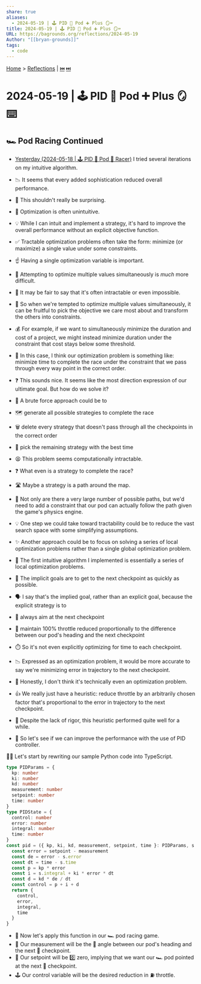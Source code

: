 ```yaml
---
share: true
aliases:
  - 2024-05-19 | 🕹️ PID 🫛 Pod ➕ Plus 🪞⌨️
title: 2024-05-19 | 🕹️ PID 🫛 Pod ➕ Plus 🪞⌨️
URL: https://bagrounds.org/reflections/2024-05-19
Author: "[[bryan-grounds]]"
tags:
  - code
---
```

[Home](../index.md) > [Reflections](./index.md) | [⏮️](./2024-05-18.md) [⏭️](./2024-05-20.md)  
# 2024-05-19 | 🕹️ PID 🫛 Pod ➕ Plus 🪞⌨️  
## 🏎️ Pod Racing Continued  
- [Yesterday (2024-05-18 | 🕹️ PID 🫛 Pod 🏁 Racer)](./2024-05-18.md) I tried several iterations on my intuitive algorithm.  
- 📉 It seems that every added sophistication reduced overall performance.  
- 🤔 This shouldn't really be surprising.  
- 🧠 Optimization is often unintuitive.  
- 💡 While I can intuit and implement a strategy, it's hard to improve the overall performance without an explicit objective function.  
- ✅ Tractable optimization problems often take the form: minimize (or maximize) a single value under some constraints.  
- ☝️ Having a single optimization variable is important.  
- 🤯 Attempting to optimize multiple values simultaneously is _much_ more difficult.  
- 🚫 It may be fair to say that it's often intractable or even impossible.  
- 🌱 So when we're tempted to optimize multiple values simultaneously, it can be fruitful to pick the objective we care most about and transform the others into constraints.  
- 💰 For example, if we want to simultaneously minimize the duration and cost of a project, we might instead minimize duration under the constraint that cost stays below some threshold.  
- 🏁 In this case, I think our optimization problem is something like: minimize time to complete the race under the constraint that we pass through every way point in the correct order.  
- ❓ This sounds nice. It seems like the most direction expression of our ultimate goal. But how do we solve it?  
- 🔨 A brute force approach could be to  
- 🗺️ generate all possible strategies to complete the race  
- 🗑️ delete every strategy that doesn't pass through all the checkpoints in the correct order  
- 🥇 pick the remaining strategy with the best time  
- 😫 This problem seems computationally intractable.  
- ❓ What even is a strategy to complete the race?  
- 🛣️ Maybe a strategy is a path around the map.  
- 🌌 Not only are there a very large number of possible paths, but we'd need to add a constraint that our pod can actually follow the path given the game's physics engine.  
  
- 💡 One step we could take toward tractability could be to reduce the vast search space with some simplifying assumptions.  
- ✨ Another approach could be to focus on solving a series of local optimization problems rather than a single global optimization problem.  
  
- 🤖 The first intuitive algorithm I implemented is essentially a series of local optimization problems.  
- 🎯 The implicit goals are to get to the next checkpoint as quickly as possible.  
- 🗣️ I say that's the implied goal, rather than an explicit goal, because the explicit strategy is to  
- 🧭 always aim at the next checkpoint  
- 💯 maintain 100% throttle reduced proportionally to the difference between our pod's heading and the next checkpoint  
- ⏱️ So it's not even explicitly optimizing for time to each checkpoint.  
- 📉 Expressed as an optimization problem, it would be more accurate to say we're minimizing error in trajectory to the next checkpoint.  
- 🤷 Honestly, I don't think it's technically even an optimization problem.  
- 👍 We really just have a heuristic: reduce throttle by an arbitrarily chosen factor that's proportional to the error in trajectory to the next checkpoint.  
- 💪 Despite the lack of rigor, this heuristic performed quite well for a while.  
- 🚀 So let's see if we can improve the performance with the use of PID controller.  
  
👨‍💻 Let's start by rewriting our sample Python code into TypeScript.  
  
```typescript  
type PIDParams = {  
  kp: number  
  ki: number  
  kd: number  
  measurement: number  
  setpoint: number  
  time: number  
}  
type PIDState = {  
  control: number  
  error: number  
  integral: number  
  time: number  
}  
const pid = ({ kp, ki, kd, measurement, setpoint, time }: PIDParams, s: PIDState): PIDState => {  
  const error = setpoint - measurement  
  const de = error - s.error  
  const dt = time - s.time  
  const p = kp * error  
  const i = s.integral + ki * error * dt  
  const d = kd * de / dt  
  const control = p + i + d  
  return {  
    control,  
    error,  
    integral,  
    time  
  }  
}  
```  
  
- 🚀 Now let's apply this function in our 🏎️ pod racing game.  
- 📏 Our measurement will be the 📐 angle between our pod's heading and the next 🏁 checkpoint.  
- 🎯 Our setpoint will be 0️⃣ zero, implying that we want our 🏎️ pod pointed at the next 🏁 checkpoint.  
- 🕹️ Our control variable will be the desired reduction in ⛽ throttle.